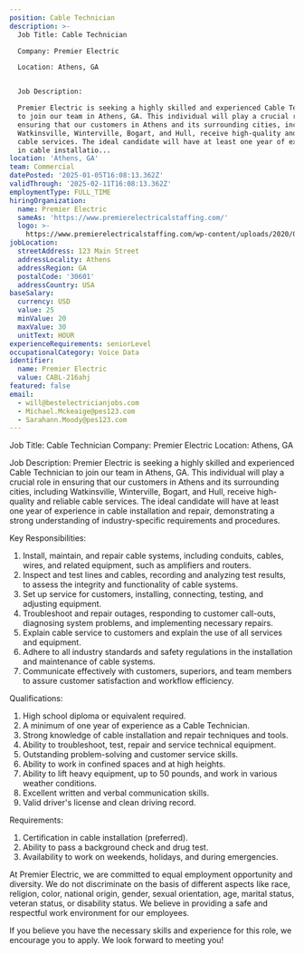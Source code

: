 ```yaml
---
position: Cable Technician
description: >-
  Job Title: Cable Technician

  Company: Premier Electric

  Location: Athens, GA


  Job Description:

  Premier Electric is seeking a highly skilled and experienced Cable Technician
  to join our team in Athens, GA. This individual will play a crucial role in
  ensuring that our customers in Athens and its surrounding cities, including
  Watkinsville, Winterville, Bogart, and Hull, receive high-quality and reliable
  cable services. The ideal candidate will have at least one year of experience
  in cable installatio...
location: 'Athens, GA'
team: Commercial
datePosted: '2025-01-05T16:08:13.362Z'
validThrough: '2025-02-11T16:08:13.362Z'
employmentType: FULL_TIME
hiringOrganization:
  name: Premier Electric
  sameAs: 'https://www.premierelectricalstaffing.com/'
  logo: >-
    https://www.premierelectricalstaffing.com/wp-content/uploads/2020/05/Premier-Electrical-Staffing-logo.png
jobLocation:
  streetAddress: 123 Main Street
  addressLocality: Athens
  addressRegion: GA
  postalCode: '30601'
  addressCountry: USA
baseSalary:
  currency: USD
  value: 25
  minValue: 20
  maxValue: 30
  unitText: HOUR
experienceRequirements: seniorLevel
occupationalCategory: Voice Data
identifier:
  name: Premier Electric
  value: CABL-216ahj
featured: false
email:
  - will@bestelectricianjobs.com
  - Michael.Mckeaige@pes123.com
  - Sarahann.Moody@pes123.com
---
```




Job Title: Cable Technician
Company: Premier Electric
Location: Athens, GA

Job Description:
Premier Electric is seeking a highly skilled and experienced Cable Technician to join our team in Athens, GA. This individual will play a crucial role in ensuring that our customers in Athens and its surrounding cities, including Watkinsville, Winterville, Bogart, and Hull, receive high-quality and reliable cable services. The ideal candidate will have at least one year of experience in cable installation and repair, demonstrating a strong understanding of industry-specific requirements and procedures.

Key Responsibilities:

1. Install, maintain, and repair cable systems, including conduits, cables, wires, and related equipment, such as amplifiers and routers.
2. Inspect and test lines and cables, recording and analyzing test results, to assess the integrity and functionality of cable systems.
3. Set up service for customers, installing, connecting, testing, and adjusting equipment.
4. Troubleshoot and repair outages, responding to customer call-outs, diagnosing system problems, and implementing necessary repairs.
5. Explain cable service to customers and explain the use of all services and equipment.
6. Adhere to all industry standards and safety regulations in the installation and maintenance of cable systems.
7. Communicate effectively with customers, superiors, and team members to assure customer satisfaction and workflow efficiency.

Qualifications:

1. High school diploma or equivalent required.
2. A minimum of one year of experience as a Cable Technician.
3. Strong knowledge of cable installation and repair techniques and tools.
4. Ability to troubleshoot, test, repair and service technical equipment.
5. Outstanding problem-solving and customer service skills.
6. Ability to work in confined spaces and at high heights.
7. Ability to lift heavy equipment, up to 50 pounds, and work in various weather conditions.
8. Excellent written and verbal communication skills.
9. Valid driver's license and clean driving record.

Requirements:

1. Certification in cable installation (preferred).
2. Ability to pass a background check and drug test.
3. Availability to work on weekends, holidays, and during emergencies.

At Premier Electric, we are committed to equal employment opportunity and diversity. We do not discriminate on the basis of different aspects like race, religion, color, national origin, gender, sexual orientation, age, marital status, veteran status, or disability status. We believe in providing a safe and respectful work environment for our employees. 

If you believe you have the necessary skills and experience for this role, we encourage you to apply. We look forward to meeting you!
